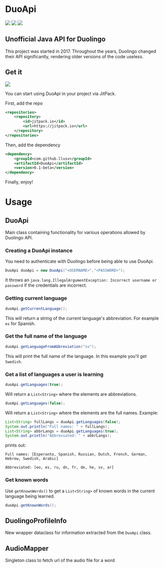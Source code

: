 # DuoApi
[![](https://img.shields.io/github/languages/top/latiif/DuoApi.svg)]()
[![](https://img.shields.io/github/last-commit/latiif/DuoApi)]()
[![](https://img.shields.io/maintenance/yes/2019)]()



Unofficial Java API for Duolingo
---

This project was started in 2017. 
Throughout the years, Duolingo changed their API significantly, rendering older versions of the code useless.

## Get it
 
[![](https://jitpack.io/v/llusx/DuoApi.svg)](https://jitpack.io/#llusx/DuoApi)

You can start using DuoApi in your project via JitPack.

First, add the repo
```xml
<repositories>
    <repository>
        <id>jitpack.io</id>
        <url>https://jitpack.io</url>
    </repository>
</repositories>
```
Then, add the dependency
```xml
<dependency>
    <groupId>com.github.llusx</groupId>
    <artifactId>DuoApi</artifactId>
    <version>0.1-beta</version>
</dependency>
```
Finally, enjoy!

# Usage

## DuoApi
Main class containing functionality for various operations allowed by Duolingo API.

### Creating a DuoApi instance
You need to authenticate with Duolingo before being able to use DuoApi.

```java
DuoApi duoApi = new DuoApi("<USERNAME>","<PASSWORD>");
```
It throws an `java.lang.IllegalArgumentException: Incorrect username or password` if the credentials are incorrect.
### Getting current language
```java
duoApi.getCurrentLanguage();
```
This will return a string of the current language's abbreviation. For example `es` for Spanish. 

### Get the full name of the language
```java
duoApi.getLanguageFromAbbreviation("sv");
```
This will print the full name of the language. In this example you'll get `Swedish`.


### Get a list of languages a user is learning
```java
duoApi.getLanguages(true);
```
Will return a `List<String>` where the elements are abbreviations.
```java
duoApi.getLanguages(false);
```
Will return a `List<String>` where the elements are the full names.
Example:
```java
List<String> fullLangs = duoApi.getLanguages(false);
System.out.println("Full names: " + fullLangs);
List<String> abbrLangs = duoApi.getLanguages(true);
System.out.println("Abbreviated: " + abbrLangs);
```
prints out:

``Full names: [Esperanto, Spanish, Russian, Dutch, French, German, Hebrew, Swedish, Arabic]``

``Abbreviated: [eo, es, ru, dn, fr, de, he, sv, ar]``

### Get known words
Use `getKnownWords()` to get a `List<String>` of known words in the current language being learned.
```java 
duoApi.getKnownWords();
```

## DuolingoProfileInfo
New wrapper dataclass for information extracted from the `DuoApi` class.
## AudioMapper
Singleton class to fetch url of the audio file for a word
